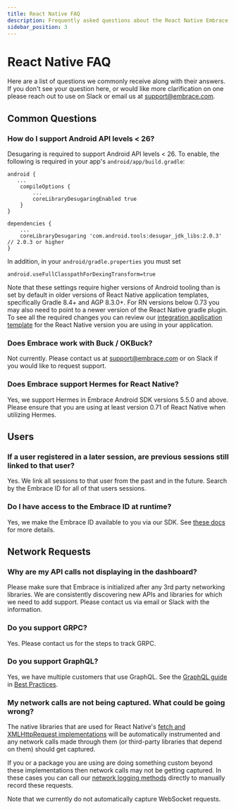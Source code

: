 ```yaml
---
title: React Native FAQ
description: Frequently asked questions about the React Native Embrace SDK
sidebar_position: 3
---
```


# React Native FAQ

Here are a list of questions we commonly receive along with their answers.
If you don't see your question here, or would like more clarification on one please reach out to use on Slack
or email us at [support@embrace.com](mailto:support@embrace.com).

## Common Questions

### **How do I support Android API levels < 26?**

Desugaring is required to support Android API levels < 26. To enable, the following is required in your app's
`android/app/build.gradle`:

```
android {
   ...  
    compileOptions {
        ...
        coreLibraryDesugaringEnabled true   
    }
}

dependencies {
    ...
    coreLibraryDesugaring 'com.android.tools:desugar_jdk_libs:2.0.3' // 2.0.3 or higher
}
```

In addition, in your `android/gradle.properties` you must set

```
android.useFullClasspathForDexingTransform=true
```

Note that these settings require higher versions of Android tooling than is set by default in older versions of React
Native application templates, specifically Gradle 8.4+ and AGP 8.3.0+. For RN versions below 0.73 you may also need to point
to a newer version of the React Native gradle plugin. To see all the required changes you can review our
[integration application template](https://github.com/embrace-io/embrace-react-native-sdk/tree/main/integration-tests/templates)
for the React Native version you are using in your application.

### **Does Embrace work with Buck / OKBuck?**

Not currently. Please contact us at [support@embrace.com](mailto:support@embrace.com) or on Slack if you would like to request support.

### **Does Embrace support Hermes for React Native?**

Yes, we support Hermes in Embrace Android SDK versions 5.5.0 and above. Please ensure that you are using at least version 0.71 of React Native when utilizing Hermes.

## Users

### **If a user registered in a later session, are previous sessions still linked to that user?**

Yes. We link all sessions to that user from the past and in the future. Search by the Embrace ID for all of that users sessions.

### **Do I have access to the Embrace ID at runtime?**

Yes, we make the Embrace ID available to you via our SDK. See [these docs](/react-native/features/session-metadata/#current-device-id) for more details.

## Network Requests

### **Why are my API calls not displaying in the dashboard?**

Please make sure that Embrace is initialized after any 3rd party networking libraries.
We are consistently discovering new APIs and libraries for which we need to add support.
Please contact us via email or Slack with the information.

### **Do you support GRPC?**

Yes. Please contact us for the steps to track GRPC.

### **Do you support GraphQL?**

Yes, we have multiple customers that use GraphQL. See the [GraphQL guide](/best-practices/graphql) in [Best Practices](/best-practices).

### **My network calls are not being captured. What could be going wrong?**

The native libraries that are used for React Native's [fetch and XMLHttpRequest implementations](https://reactnative.dev/docs/network)
will be automatically instrumented and any network calls made through them (or third-party libraries that depend on them)
should get captured.

If you or a package you are using are doing something custom beyond these implementations then network calls may not be
getting captured. In these cases you can call our [network logging methods](https://github.com/embrace-io/embrace-react-native-sdk/blob/main/packages/core/src/api/network.ts)
directly to manually record these requests.

Note that we currently do not automatically capture WebSocket requests.
